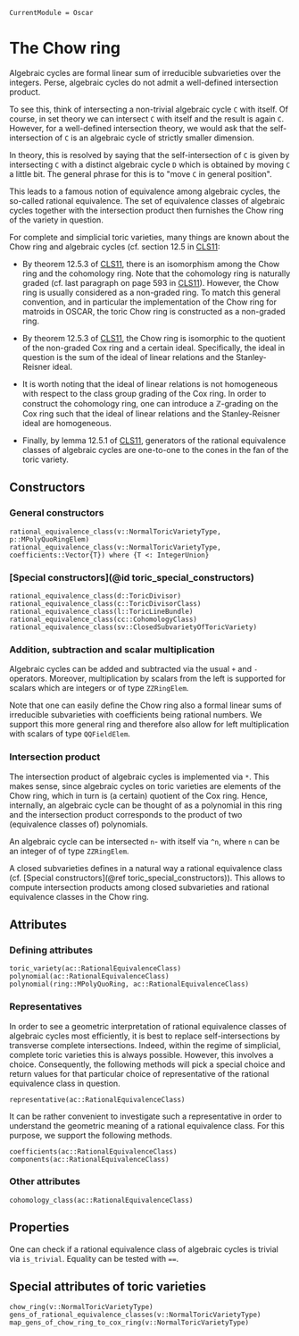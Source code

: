 ```@meta
CurrentModule = Oscar
```

# The Chow ring

Algebraic cycles are formal linear sum of irreducible
subvarieties over the integers. Perse, algebraic cycles
do not admit a well-defined intersection product.

To see this, think of intersecting a non-trivial algebraic
cycle `C` with itself. Of course, in set theory we can
intersect `C` with itself and the result is again `C`.
However, for a well-defined intersection theory, we would
ask that the self-intersection of `C` is an algebraic
cycle of strictly smaller dimension.

In theory, this is resolved by saying that the
self-intersection of `C` is given by intersecting `C` with
a distinct algebraic cycle `D` which is obtained by moving
`C` a little bit. The general phrase for this is to "move
`C` in general position".

This leads to a famous notion of equivalence among algebraic
cycles, the so-called rational equivalence. The set of
equivalence classes of algebraic cycles together with the
intersection product then furnishes the Chow ring of
the variety in question.

For complete and simplicial toric varieties, many things are
known about the Chow ring and algebraic cycles (cf. section 12.5
in [CLS11](@cite):

  * By theorem 12.5.3 of [CLS11](@cite), there is an isomorphism
    among the Chow ring and the cohomology ring. Note that the
    cohomology ring is naturally graded (cf. last paragraph
    on page 593 in [CLS11](@cite)). However, the Chow ring
    is usually considered as a non-graded ring. To match this general
    convention, and in particular the implementation of the Chow ring
    for matroids in OSCAR, the toric Chow ring is constructed as a
    non-graded ring.

  * By theorem 12.5.3 of [CLS11](@cite), the Chow ring is isomorphic
    to the quotient of the non-graded Cox ring and a certain ideal.
    Specifically, the ideal in question is the sum of the ideal of
    linear relations and the Stanley-Reisner ideal.

  * It is worth noting that the ideal of linear relations is not
    homogeneous with respect to the class group grading of the Cox ring.
    In order to construct the cohomology ring, one can introduce a
    $\mathbb{Z}$-grading on the Cox ring such that the ideal of linear
    relations and the Stanley-Reisner ideal are homogeneous.

  * Finally, by lemma 12.5.1 of [CLS11](@cite), generators of the
    rational equivalence classes of algebraic cycles are one-to-one to
    the cones in the fan of the toric variety.


## Constructors

### General constructors

```@docs
rational_equivalence_class(v::NormalToricVarietyType, p::MPolyQuoRingElem)
rational_equivalence_class(v::NormalToricVarietyType, coefficients::Vector{T}) where {T <: IntegerUnion}
```

### [Special constructors](@id toric_special_constructors)

```@docs
rational_equivalence_class(d::ToricDivisor)
rational_equivalence_class(c::ToricDivisorClass)
rational_equivalence_class(l::ToricLineBundle)
rational_equivalence_class(cc::CohomologyClass)
rational_equivalence_class(sv::ClosedSubvarietyOfToricVariety)
```

### Addition, subtraction and scalar multiplication

Algebraic cycles can be added and subtracted via the usual `+` and `-`
operators. Moreover, multiplication by scalars from the left is supported
for scalars which are integers or of type `ZZRingElem`.

Note that one can easily define the Chow ring also a formal linear sums of
irreducible subvarieties with coefficients being rational numbers. We
support this more general ring and therefore also allow for left
multiplication with scalars of type `QQFieldElem`.

### Intersection product

The intersection product of algebraic cycles is implemented via `*`.
This makes sense, since algebraic cycles on toric varieties are
elements of the Chow ring, which in turn is (a certain) quotient of
the Cox ring. Hence, internally, an algebraic cycle can be thought
of as a polynomial in this ring and the intersection product
corresponds to the product of two (equivalence classes of) polynomials.

An algebraic cycle can be intersected `n`- with itself via `^n`,
where `n` can be an integer of of type `ZZRingElem`.

A closed subvarieties defines in a natural way a rational equivalence
class (cf. [Special constructors](@ref toric_special_constructors)). This allows to
compute intersection products among closed subvarieties and rational
equivalence classes in the Chow ring.


## Attributes

### Defining attributes

```@docs
toric_variety(ac::RationalEquivalenceClass)
polynomial(ac::RationalEquivalenceClass)
polynomial(ring::MPolyQuoRing, ac::RationalEquivalenceClass)
```

### Representatives

In order to see a geometric interpretation of rational equivalence
classes of algebraic cycles most efficiently, it is best to replace
self-intersections by transverse complete intersections. Indeed,
within the regime of simplicial, complete toric varieties this is
always possible. However, this involves a choice. Consequently,
the following methods will pick a special choice and return
values for that particular choice of representative of the rational
equivalence class in question.

```@docs
representative(ac::RationalEquivalenceClass)
```
It can be rather convenient to investigate such a representative in
order to understand the geometric meaning of a rational equivalence
class. For this purpose, we support the following methods.
```@docs
coefficients(ac::RationalEquivalenceClass)
components(ac::RationalEquivalenceClass)
```


### Other attributes

```@docs
cohomology_class(ac::RationalEquivalenceClass)
```


## Properties

One can check if a rational equivalence class of algebraic cycles
is trivial via `is_trivial`. Equality can be tested with `==`.


## Special attributes of toric varieties

```@docs
chow_ring(v::NormalToricVarietyType)
gens_of_rational_equivalence_classes(v::NormalToricVarietyType)
map_gens_of_chow_ring_to_cox_ring(v::NormalToricVarietyType)
```
